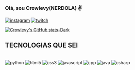 
### Olá, sou Crowlevy(NERDOLA) ✌️
[![instagram](https://img.shields.io/badge/Instagram-E4405F.svg?style=for-the-badge&logo=Instagram&logoColor=white)](https://instagram.com/_joao.pedro.m)
[![twitch](https://img.shields.io/badge/Twitch-9146FF.svg?style=for-the-badge&logo=Twitch&logoColor=white)](https://twitch.tv/crowlevy)

[![Crowlevy's GitHub stats-Dark](https://github-readme-stats.vercel.app/api?username=crowlevy&show_icons=true&theme=dracula#gh-dark-mode-only)](https://github.com/crowlevy/github-readme-stats#gh-dark-mode-only)
## TECNOLOGIAS QUE SEI

<div style="display: inline_block;"><br/>
    <img align="center" alt="python" src="https://img.shields.io/badge/Python-3776AB.svg?style=for-the-badge&logo=Python&logoColor=white"/>
    <img align="center" alt="html5" src="https://img.shields.io/badge/HTML5-E34F26.svg?style=for-the-badge&logo=HTML5&logoColor=white"/>
    <img align="center" alt="css3" src="https://img.shields.io/badge/CSS3-1572B6.svg?style=for-the-badge&logo=CSS3&logoColor=white"/>
    <img align="center" alt="javascript" src="https://img.shields.io/badge/JavaScript-F7DF1E.svg?style=for-the-badge&logo=JavaScript&logoColor=black"/>
    <img align="center" alt="cpp" src="https://img.shields.io/badge/C++-00599C.svg?style=for-the-badge&logo=C++&logoColor=white"/>
    <img align="center" alt ="java" src="https://img.shields.io/badge/Java-ED8B00?style=for-the-badge&logo=openjdk&logoColor=white"/>
    <img align="center" alt ="csharp" src="https://img.shields.io/badge/c%23-%23239120.svg?style=for-the-badge&logo=csharp&logoColor=white"/>
    
</div>
</div>
